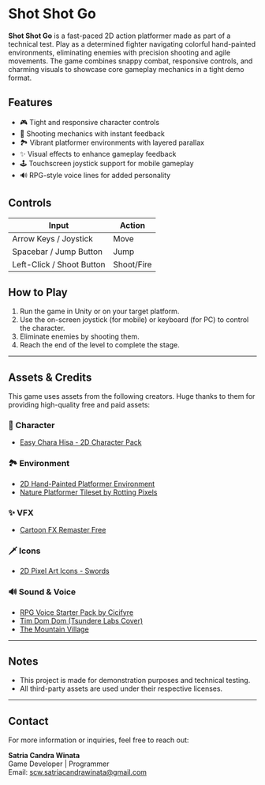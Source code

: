 # Shot Shot Go

**Shot Shot Go** is a fast-paced 2D action platformer made as part of a technical test. Play as a determined fighter navigating colorful hand-painted environments, eliminating enemies with precision shooting and agile movements. The game combines snappy combat, responsive controls, and charming visuals to showcase core gameplay mechanics in a tight demo format.

## Features

- 🎮 Tight and responsive character controls  
- 🔫 Shooting mechanics with instant feedback  
- 🏞️ Vibrant platformer environments with layered parallax  
- ✨ Visual effects to enhance gameplay feedback  
- 🕹️ Touchscreen joystick support for mobile gameplay  
- 🔊 RPG-style voice lines for added personality  

## Controls

| Input       | Action         |
|-------------|----------------|
| Arrow Keys / Joystick | Move            |
| Spacebar / Jump Button | Jump            |
| Left-Click / Shoot Button       | Shoot/Fire      |

## How to Play

1. Run the game in Unity or on your target platform.
2. Use the on-screen joystick (for mobile) or keyboard (for PC) to control the character.
3. Eliminate enemies by shooting them.
4. Reach the end of the level to complete the stage.

---

## Assets & Credits

This game uses assets from the following creators. Huge thanks to them for providing high-quality free and paid assets:

### 🧍 Character
- [Easy Chara Hisa - 2D Character Pack](https://assetstore.unity.com/packages/2d/characters/easy-chara-hisa-2d-character-pack-313655)

### 🏞️ Environment
- [2D Hand-Painted Platformer Environment](https://assetstore.unity.com/packages/2d/environments/2d-hand-painted-platformer-environment-227159)
- [Nature Platformer Tileset by Rotting Pixels](https://rottingpixels.itch.io/nature-platformer-tileset)

### ✨ VFX
- [Cartoon FX Remaster Free](https://assetstore.unity.com/packages/vfx/particles/cartoon-fx-remaster-free-109565)

### 🗡️ Icons
- [2D Pixel Art Icons - Swords](https://assetstore.unity.com/packages/2d/gui/icons/2d-pixel-art-icons-swords-259620)

### 🔊 Sound & Voice
- [RPG Voice Starter Pack by Cicifyre](https://cicifyre.itch.io/rpg-voice-starter-pack)
- [Tim Dom Dom (Tsundere Labs Cover)](https://www.youtube.com/watch?v=ATkzdG4J4Hw)
- [The Mountain Village](https://www.youtube.com/watch?v=rI8RbDaE7Dk)

---

## Notes

- This project is made for demonstration purposes and technical testing.
- All third-party assets are used under their respective licenses.

---

## Contact

For more information or inquiries, feel free to reach out:

**Satria Candra Winata**  
Game Developer | Programmer  
Email: scw.satriacandrawinata@gmail.com
